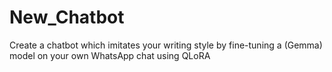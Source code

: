 # New_Chatbot
Create a chatbot which imitates your writing style by fine-tuning a (Gemma) model on your own WhatsApp chat using QLoRA
